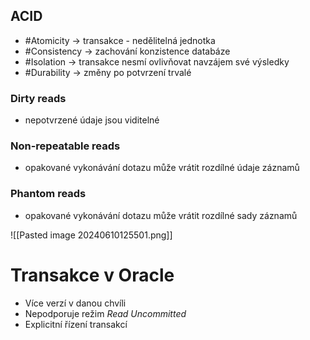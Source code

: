 ## ACID
- #Atomicity -> transakce - nedělitelná jednotka
- #Consistency -> zachování konzistence databáze
- #Isolation -> transakce nesmí ovlivňovat navzájem své výsledky
- #Durability -> změny po potvrzení trvalé

### Dirty reads
- nepotvrzené údaje jsou viditelné

### Non-repeatable reads
- opakované vykonávání dotazu může vrátit rozdílné údaje záznamů

### Phantom reads
- opakované vykonávání dotazu může vrátit rozdílné sady záznamů 

![[Pasted image 20240610125501.png]]


# Transakce v Oracle
- Více verzí v danou chvíli
- Nepodporuje režim *Read Uncommitted*
- Explicitní řízení transakcí